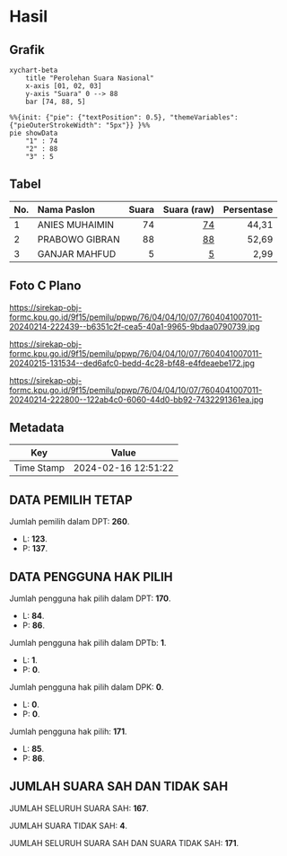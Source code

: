 # Hasil

## Grafik

```mermaid
xychart-beta
    title "Perolehan Suara Nasional"
    x-axis [01, 02, 03]
    y-axis "Suara" 0 --> 88
    bar [74, 88, 5]
```

```mermaid
%%{init: {"pie": {"textPosition": 0.5}, "themeVariables": {"pieOuterStrokeWidth": "5px"}} }%%
pie showData
    "1" : 74
    "2" : 88
    "3" : 5
```

## Tabel

| No. | Nama Paslon    | Suara | Suara (raw) | Persentase |
|:--- |:-------------- | -----:| -----------:| ----------:|
| 1   | ANIES MUHAIMIN | 74    | [74][p-1]   | 44,31      |
| 2   | PRABOWO GIBRAN | 88    | [88][p-2]   | 52,69      |
| 3   | GANJAR MAHFUD  | 5     | [5][p-3]    | 2,99       |


[p-1]: https://github.com/gigit-pemilu/pemilu-2024/blob/main/pilpres/hitung-suara/sub/76-sulawesi-barat/sub/04-polewali-mandar/sub/04-polewali/sub/1007-madatte/sub/011-tps/sub/paslon-1.txt
[p-2]: https://github.com/gigit-pemilu/pemilu-2024/blob/main/pilpres/hitung-suara/sub/76-sulawesi-barat/sub/04-polewali-mandar/sub/04-polewali/sub/1007-madatte/sub/011-tps/sub/paslon-2.txt
[p-3]: https://github.com/gigit-pemilu/pemilu-2024/blob/main/pilpres/hitung-suara/sub/76-sulawesi-barat/sub/04-polewali-mandar/sub/04-polewali/sub/1007-madatte/sub/011-tps/sub/paslon-3.txt

## Foto C Plano

https://sirekap-obj-formc.kpu.go.id/9f15/pemilu/ppwp/76/04/04/10/07/7604041007011-20240214-222439--b6351c2f-cea5-40a1-9965-9bdaa0790739.jpg

https://sirekap-obj-formc.kpu.go.id/9f15/pemilu/ppwp/76/04/04/10/07/7604041007011-20240215-131534--ded6afc0-bedd-4c28-bf48-e4fdeaebe172.jpg

https://sirekap-obj-formc.kpu.go.id/9f15/pemilu/ppwp/76/04/04/10/07/7604041007011-20240214-222800--122ab4c0-6060-44d0-bb92-7432291361ea.jpg


## Metadata

| Key        | Value               |
| ---------- | ------------------- |
| Time Stamp | 2024-02-16 12:51:22 |


## DATA PEMILIH TETAP

Jumlah pemilih dalam DPT: **260**.
 * L: **123**.
 * P: **137**.

## DATA PENGGUNA HAK PILIH

Jumlah pengguna hak pilih dalam DPT: **170**.
 * L: **84**.
 * P: **86**.

Jumlah pengguna hak pilih dalam DPTb: **1**.
 * L: **1**.
 * P: **0**.

Jumlah pengguna hak pilih dalam DPK: **0**.
 * L: **0**.
 * P: **0**.

Jumlah pengguna hak pilih: **171**.
 * L: **85**.
 * P: **86**.

## JUMLAH SUARA SAH DAN TIDAK SAH

JUMLAH SELURUH SUARA SAH: **167**.

JUMLAH SUARA TIDAK SAH: **4**.

JUMLAH SELURUH SUARA SAH DAN SUARA TIDAK SAH: **171**.


